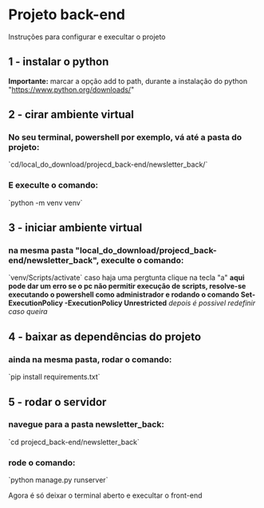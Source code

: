 # Projeto back-end

Instruções para configurar e execultar o projeto
## 1 - instalar o python 

**Importante:** marcar a opção add to path, durante a instalação do python
"https://www.python.org/downloads/"

## 2 - cirar ambiente virtual
### No seu terminal, powershell por exemplo, vá até a pasta do projeto:

\`cd/local_do_download/projecd_back-end/newsletter_back/\`

### E execulte o comando:

\`python -m venv venv\`

## 3 - iniciar ambiente virtual


### na mesma pasta "local_do_download/projecd_back-end/newsletter_back", execulte o comando:

\`venv/Scripts/activate\` caso haja uma pergtunta clique na tecla "a"
**aqui pode dar um erro se o pc não permitir execução de scripts, resolve-se executando o powershell como administrador e rodando o comando Set-ExecutionPolicy -ExecutionPolicy Unrestricted** *depois é possivel redefinir caso queira*

## 4 - baixar as dependências do projeto

### ainda na mesma pasta, rodar o comando:

\`pip install requirements.txt\`

## 5 - rodar o servidor 

### navegue para a pasta newsletter_back:

\`cd projecd_back-end/newsletter_back\`

### rode o comando: 

\`python manage.py runserver\`


Agora é só deixar o terminal aberto e execultar o front-end

